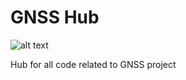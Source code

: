 # GNSS Hub

![alt text](https://github.com/gnss/.github/blob/main/bg.jpeg?raw=true)

Hub for all code related to GNSS project
